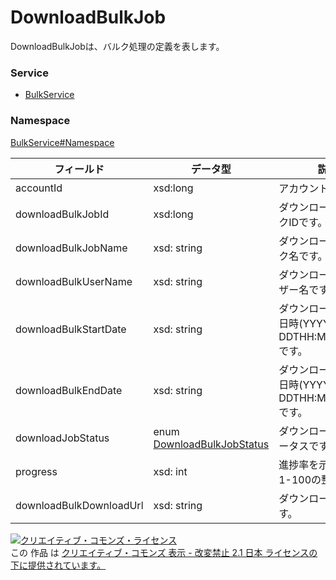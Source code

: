 # DownloadBulkJob
DownloadBulkJobは、バルク処理の定義を表します。
### Service
+ [BulkService](../../services/BulkService.md)

### Namespace
[BulkService#Namespace](../../services/BulkService.md#namespace)

| フィールド | データ型 | 説明 | 
|---|---|---|
| accountId| xsd:long| アカウントIDです。 |
| downloadBulkJobId| xsd:long| ダウンロードのバルクIDです。 |
| downloadBulkJobName| xsd: string| ダウンロードのバルク名です。 |
| downloadBulkUserName| xsd: string| ダウンロードのユーザー名です。 |
| downloadBulkStartDate| xsd: string| ダウンロードの開始日時(YYYY-MM-DDTHH:MI:SS+9:00)です。 |
| downloadBulkEndDate| xsd: string| ダウンロードの完了日時(YYYY-MM-DDTHH:MI:SS+9:00)です。 |
| downloadJobStatus| enum <a href="DownloadBulkJobStatus.md">DownloadBulkJobStatus</a>| ダウンロードのステータスです。 |
| progress| xsd: int| 進捗率を示します。1-100の整数です。 |
| downloadBulkDownloadUrl| xsd: string| ダウンロードURLです。 |

<a rel="license" href="http://creativecommons.org/licenses/by-nd/2.1/jp/"><img alt="クリエイティブ・コモンズ・ライセンス" style="border-width:0" src="https://i.creativecommons.org/l/by-nd/2.1/jp/88x31.png" /></a><br />この 作品 は <a rel="license" href="http://creativecommons.org/licenses/by-nd/2.1/jp/">クリエイティブ・コモンズ 表示 - 改変禁止 2.1 日本 ライセンスの下に提供されています。</a>
